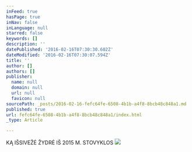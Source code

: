 ```yaml
---
inFeed: true
hasPage: true
inNav: false
inLanguage: null
starred: false
keywords: []
description: ''
datePublished: '2016-02-16T07:30:30.602Z'
dateModified: '2016-02-16T07:30:07.594Z'
title: ''
author: []
authors: []
publisher:
  name: null
  domain: null
  url: null
  favicon: null
sourcePath: _posts/2016-02-16-fefc64fe-6508-4b1b-a4f8-8bcb48c848a1.md
published: true
url: fefc64fe-6508-4b1b-a4f8-8bcb48c848a1/index.html
_type: Article

---
```

KĄ IŠSIVEŽĖ ŽYDRĖ IŠ 2015 M. STOVYKLOS
![](https://the-grid-user-content.s3-us-west-2.amazonaws.com/10ffdfb9-e3b8-481f-933a-0b53b67454f5.jpg)